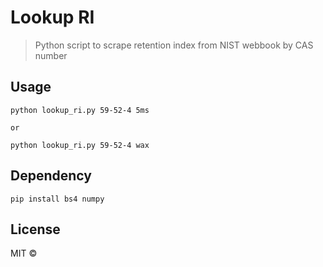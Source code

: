 # Lookup RI

> Python script to scrape retention index from NIST webbook by CAS number 

## Usage

```
python lookup_ri.py 59-52-4 5ms

or

python lookup_ri.py 59-52-4 wax
```

## Dependency
```
pip install bs4 numpy 
```

## License

MIT © 

